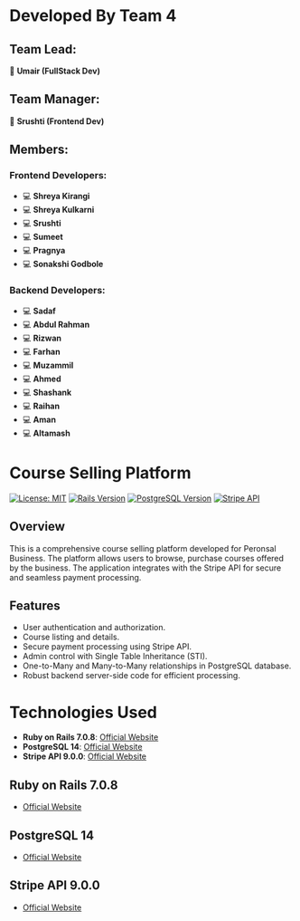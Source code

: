 # Developed By Team 4

## Team Lead:

🚀 **Umair (FullStack Dev)**

## Team Manager:

🎨 **Srushti (Frontend Dev)**

## Members:

### Frontend Developers:

- 💻 **Shreya Kirangi**
- 💻 **Shreya Kulkarni**
- 💻 **Srushti**
- 💻 **Sumeet**
- 💻 **Pragnya**
- 💻 **Sonakshi Godbole**

### Backend Developers:

- 💻 **Sadaf**
- 💻 **Abdul Rahman**
- 💻 **Rizwan**
- 💻 **Farhan**
- 💻 **Muzammil**
- 💻 **Ahmed**
- 💻 **Shashank**
- 💻 **Raihan**
- 💻 **Aman**
- 💻 **Altamash**

# Course Selling Platform

[![License: MIT](https://img.shields.io/badge/License-MIT-yellow.svg)](https://opensource.org/licenses/MIT)
[![Rails Version](https://img.shields.io/badge/Rails-6.1.4-red.svg)](https://rubyonrails.org/)
[![PostgreSQL Version](https://img.shields.io/badge/PostgreSQL-13.3-blue.svg)](https://www.postgresql.org/)
[![Stripe API](https://img.shields.io/badge/Stripe%20API-3.0.0-green.svg)](https://stripe.com/)

## Overview

This is a comprehensive course selling platform developed for Peronsal Business. The platform allows users to browse, purchase courses offered by the business. The application integrates with the Stripe API for secure and seamless payment processing.

## Features

- User authentication and authorization.
- Course listing and details.
- Secure payment processing using Stripe API.
- Admin control with Single Table Inheritance (STI).
- One-to-Many and Many-to-Many relationships in PostgreSQL database.
- Robust backend server-side code for efficient processing.

# Technologies Used

- **Ruby on Rails 7.0.8**: [Official Website](https://rubyonrails.org/)
- **PostgreSQL 14**: [Official Website](https://www.postgresql.org/)
- **Stripe API 9.0.0**: [Official Website](https://stripe.com/)

## **Ruby on Rails 7.0.8**

- [Official Website](https://rubyonrails.org/)

## **PostgreSQL 14**

- [Official Website](https://www.postgresql.org/)

## **Stripe API 9.0.0**

- [Official Website](https://stripe.com/)
